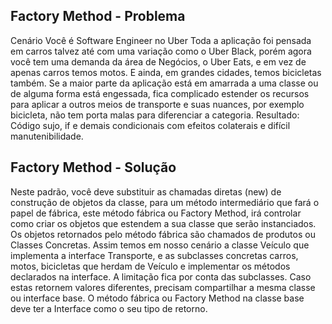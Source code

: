 ## Factory Method - Problema

Cenário
Você é Software Engineer no Uber
Toda a aplicação foi pensada em carros talvez até com uma variação
como o Uber Black, porém agora você tem uma demanda da área de
Negócios, o Uber Eats, e em vez de apenas carros temos motos. E ainda,
em grandes cidades, temos bicicletas também.
Se a maior parte da aplicação está em amarrada a uma classe ou de
alguma forma está engessada, fica complicado estender os recursos para
aplicar a outros meios de transporte e suas nuances, por exemplo bicicleta,
não tem porta malas para diferenciar a categoria.
Resultado: Código sujo, if e demais condicionais com efeitos colaterais e
difícil manutenibilidade.

## Factory Method - Solução

Neste padrão, você deve substituir as chamadas diretas (new) de construção de objetos da classe,
para um método intermediário que fará o papel de fábrica, este método fábrica ou Factory Method,
irá controlar como criar os objetos que estendem a sua classe que serão instanciados.
Os objetos retornados pelo método fábrica são chamados de produtos ou Classes Concretas.
Assim temos em nosso cenário a classe Veículo que implementa a interface Transporte, e as
subclasses concretas carros, motos, bicicletas que herdam de Veículo e implementar os métodos
declarados na interface.
A limitação fica por conta das subclasses. Caso estas retornem valores diferentes, precisam
compartilhar a mesma classe ou interface base. O método fábrica ou Factory Method na classe
base deve ter a Interface como o seu tipo de retorno.
